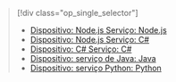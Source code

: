 > [!div class="op_single_selector"]
> * [Dispositivo: Node.js Serviço: Node.js](../articles/iot-hub/iot-hub-node-node-firmware-update.md)
> * [Dispositivo: Node.js Serviço: C#](../articles/iot-hub/iot-hub-csharp-node-firmware-update.md)
> * [Dispositivo: C# Serviço: C#](../articles/iot-hub/iot-hub-csharp-csharp-firmware-update.md)
> * [Dispositivo: serviço de Java: Java](../articles/iot-hub/iot-hub-java-java-firmware-update.md)
> * [Dispositivo: serviço Python: Python](../articles/iot-hub/iot-hub-python-python-firmware-update.md)
> 

